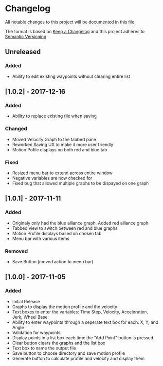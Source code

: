 # Changelog
All notable changes to this project will be documented in this file.

The format is based on [Keep a Changelog](http://keepachangelog.com/en/1.0.0/)
and this project adheres to [Semantic Versioning](http://semver.org/spec/v2.0.0.html).

## Unreleased
### Added
- Ability to edit existing waypoints without clearing entire list

## [1.0.2] - 2017-12-16
### Added
- Ability to replace existing file when saving

### Changed
- Moved Velocity Graph to the tabbed pane
- Reworked Saving UX to make it more user friendly
- Motion Pofile displays on both red and blue tab

### Fixed
- Resized menu bar to extend across entire window
- Negative variables are now checked for
- Fixed bug that allowed multiple graphs to be dispayed on one graph

## [1.0.1] - 2017-11-11
### Added
- Originaly only had the blue alliance graph. Added red alliance graph
- Tabbed view to switch between red and blue graphs
- Motion Profile displays based on chosen tab
- Menu bar with various items

### Removed
- Save Button (moved action to menu bar)

## [1.0.0] - 2017-11-05
### Added
- Initial Release
- Graphs to display the motion profile and the velocity
- Text boxes to enter the variables: Time Step, Velocity, Acceleration, Jerk, Wheel Base
- Ability to enter waypoints through a seperate text box for each: X, Y, and Angle
- Validation for waypoints
- Display points in a list box each time the "Add Point" button is pressed
- Clear button clears the graphs and the list box 
- Text box to name the output file
- Save button to choose directory and save motion profile
- Generate button to calculate profile and velocity and display them